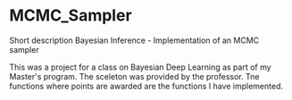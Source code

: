 # MCMC_Sampler
Short description Bayesian Inference - Implementation of an MCMC sampler

This was a project for a class on Bayesian Deep Learning as part of my Master's program. The sceleton was provided by the professor.
Tne functions where points are awarded are the functions I have implemented.
